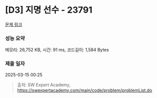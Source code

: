 # [D3] 지명 선수 - 23791 

[문제 링크](https://swexpertacademy.com/main/code/problem/problemDetail.do?contestProbId=AZU2weVqkoPHBIRK) 

### 성능 요약

메모리: 26,752 KB, 시간: 91 ms, 코드길이: 1,584 Bytes

### 제출 일자

2025-03-15 00:25



> 출처: SW Expert Academy, https://swexpertacademy.com/main/code/problem/problemList.do